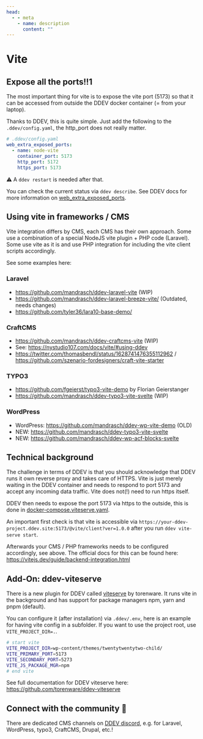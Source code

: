 ```yaml
---
head:
  - - meta
    - name: description
      content: ""
---
```


# Vite

## Expose all the ports!!1

The most important thing for vite is to expose the vite port (5173) so that it can be accessed from outside the DDEV docker container (= from your laptop).

Thanks to DDEV, this is quite simple. Just add the following to the `.ddev/config.yaml`, the http_port does not really matter.

```yaml
# .ddev/config.yaml
web_extra_exposed_ports:
  - name: node-vite
    container_port: 5173
    http_port: 5172
    https_port: 5173
```

⚠️ A `ddev restart` is needed after that.

You can check the current status via `ddev describe`. See DDEV docs for more information on [web_extra_exposed_ports](https://ddev.readthedocs.io/en/stable/users/extend/customization-extendibility/#exposing-extra-ports-via-ddev-router).

## Using vite in frameworks / CMS

Vite integration differs by CMS, each CMS has their own approach. Some use a combination of a special NodeJS vite plugin + PHP code (Laravel). Some use vite as it is and use PHP integration for including the vite client scripts accordingly.

See some examples here:

### Laravel

- https://github.com/mandrasch/ddev-laravel-vite (WIP)
- https://github.com/mandrasch/ddev-laravel-breeze-vite/ (Outdated, needs changes)
- https://github.com/tyler36/lara10-base-demo/

### CraftCMS

- https://github.com/mandrasch/ddev-craftcms-vite (WIP)
- See: https://nystudio107.com/docs/vite/#using-ddev
- https://twitter.com/thomasbendl/status/1628741476355112962 / https://github.com/szenario-fordesigners/craft-vite-starter

### TYPO3

- https://github.com/fgeierst/typo3-vite-demo by Florian Geierstanger
- https://github.com/mandrasch/ddev-typo3-vite-svelte (WIP)

### WordPress

- WordPress: https://github.com/mandrasch/ddev-wp-vite-demo (OLD)
- NEW: https://github.com/mandrasch/ddev-typo3-vite-svelte
- NEW: https://github.com/mandrasch/ddev-wp-acf-blocks-svelte

## Technical background

The challenge in terms of DDEV is that you should acknowledge that DDEV runs it own reverse proxy and takes care of HTTPS. Vite is just merely waiting in the DDEV container and needs to respond to port 5173 and accept any incoming data traffic. Vite does not(!) need to run https itself.

DDEV then needs to expose the port 5173 via https to the outside, this is done in [docker-compose.viteserve.yaml](https://github.com/torenware/ddev-viteserve/blob/master/docker-compose.viteserve.yaml).

An important first check is that vite is accessible via `https://your-ddev-project.ddev.site:5173/@vite/client?ver=1.0.0` after you run `ddev vite-serve start`.

Afterwards your CMS / PHP frameworks needs to be configured accordingly, see above. The official docs for this can be found here: https://vitejs.dev/guide/backend-integration.html

## Add-On: ddev-viteserve

There is a new plugin for DDEV called [viteserve](https://github.com/torenware/ddev-viteserve) by torenware. It runs vite in the background and has support for package managers npm, yarn and pnpm (default).

You can configure it (after installation) via `.ddev/.env`, here is an example for having vite config in a subfolder. If you want to use the project root, use `VITE_PROJECT_DIR=.`.

```bash
# start vite
VITE_PROJECT_DIR=wp-content/themes/twentytwentytwo-child/
VITE_PRIMARY_PORT=5173
VITE_SECONDARY_PORT=5273
VITE_JS_PACKAGE_MGR=npm
# end vite
```

See full documentation for DDEV viteserve here: https://github.com/torenware/ddev-viteserve

## Connect with the community 🤗

There are dedicated CMS channels on [DDEV discord](https://discord.gg/hCZFfAMc5k), e.g. for Laravel, WordPress, typo3, CraftCMS, Drupal, etc.!
